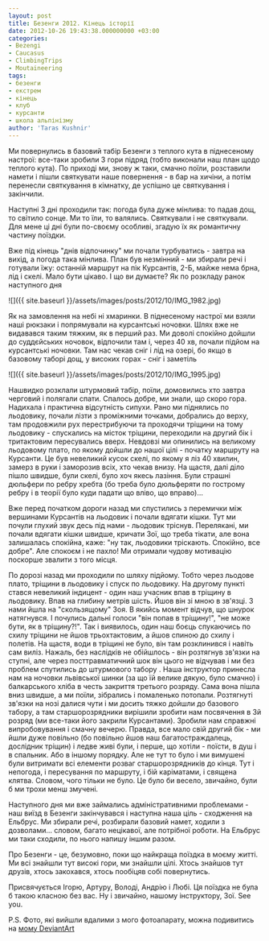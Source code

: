 ```yaml
---
layout: post
title: Безенги 2012. Кінець історії
date: 2012-10-26 19:43:38.000000000 +03:00
categories:
- Bezengi
- Caucasus
- ClimbingTrips
- Moutaineering
tags:
- безенги
- екстрем
- кінець
- клуб
- курсанти
- школа альпінізму
author: 'Taras Kushnir'
---
```


Ми повернулись в базовий табір Безенги з теплого кута в піднесеному настрої: все-таки зробили 3 гори підряд (тобто виконали наш план щодо теплого кута). По приході ми, знову ж таки, смачно поїли, розставили намети і пішли святкувати наше повернення - в бар на хичіни, а потім перенесли святкування в кімнатку, де успішно це святкування і закінчили.

<!--more-->

Наступні 3 дні проходили так: погода була дуже мінлива: то падав дощ, то світило сонце. Ми то їли, то валялись. Святкували і не святкували. Для мене ці дні були по-своєму особливі, згадую їх як романтичну частину поїздки.

Вже під кінець "днів відпочинку" ми почали турбуватись - завтра на вихід, а погода така мінлива. План був незмінний - ми збирали речі і готували їжу: останній маршрут на пік Курсантів, 2-Б, майже нема брна, лід і скелі. Мало бути цікаво. І що ви думаєте? Як по розкладу ранок наступного дня

![]({{ site.baseurl }}/assets/images/posts/2012/10/IMG_1982.jpg)


Як на замовлення на небі ні хмаринки. В піднесеному настрої ми взяли наші рюкзаки і попрямували на курсантські ночовки. Шлях вже не видавався таким тяжким, як в перший раз. Ми доволі спокійно дойшли до суддєйських ночовок, відпочили там і, через 40 хв, почали підйом на курсантські ночовки. Там нас чекав сніг і лід на озері, бо якщо в базовому таборі дощ, у високих горах - сніг і заметіль

![]({{ site.baseurl }}/assets/images/posts/2012/10/IMG_1995.jpg)


Нашвидко розклали штурмовий табір, поїли, домовились хто завтра черговий і полягали спати. Спалось добре, ми знали, що скоро гора. Надихала і практична відсутність сипухи. Рано ми піднялись по льодовику, почали лізти з проміжними точками, добрались до верху, там продовжили рух перестрибуючи та проходячи тріщини на тому льодовику - спускались на місток тріщини, переходили на другий бік і тритактовим пересувались вверх. Невдовзі ми опинились на великому льодовому плато, по якому дойшли до нашої цілі - початку маршруту на Курсанти. Це був невеликий кусок скелі, по якому я ліз 40 хвилин, замерз в руки і заморозив всіх, хто чекав внизу. На щастя, далі діло пішло швидше, були скелі, було хоч якесь лазіння. Були страшні дюльфери по ребру хребта (бо треба було дюльферяти по гострому ребру і в теорії було куди падати що вліво, що вправо)...

Вже перед початком дороги назад ми спустились з перемички між вершинами Курсантів на льодовик і почали вдягати кішки. Тут ми почули глухий звук десь під нами - льодовик тріснув. Перелякані, ми почали вдягати кішки швидше, кричати Зої, що треба тікати, але вона залишалась спокійна, каже: "ну так, льодовики тріскають. Спокійно, все добре". Але спокоєм і не пахло! Ми отримали чудову мотивацію поскорше звалити з того місця.

По дорозі назад ми проходили по шляху підйому. Тобто через льодове плато, тріщини в льодовику і спуск по льодовику. На другому пункті стався невеликий індицент - один наш учасник впав в тріщину в льодовику. Впав на глибину метрів шість. Йшов він зі мною в зв'язці. З нами йшла на "скользящому" Зоя. В якийсь момент відчув, що шнурок натягнувся. І почулись дальні голоси "він попав в тріщину!", "не може бути, як в тріщину?!". Так і виявилось, один наш боєць спукаючись по схилу тріщини не йшов трьохтактовим, а йшов спиною до схилу і полетів. На щастя, води в тріщині не було, він там розклинився і навіть сам виліз. Нажаль, без наслідків не обійшлось - він розтягнув зв'язки на ступні, але через посттравматичний шок він цього не відчував і ми без проблем спутились до штурмового табору . Наша інструктор принесла нам на ночовки львівської шинки (за що їй велике дякую, було смачно) і балкарського хліба в честь закриття третього розряду. Сама вона пішла вниз швидше, а ми поїли, зібрались і помаленько потопали. Розтягнуті зв'язки на нозі далися чути і ми досить тяжко дойшли до базового табору, а там старшорозрядники вирішили зробити нам посвячення в 3й розряд (ми все-таки його закрили Курсантами). Зробили нам справжні випробовування і смачну вечерю. Правда, все мало свій другий бік - ми йшли дуже повільно (бо повільно йшов наш багатостраждалець, дослідник тріщин) і ледве живі були, і перше, що хотіли - поїсти, в душ і в спальник. Або в іншому порядку. Але не тут то було і ми вимушені були витримати всі елементи розваг старшорозрядників до кінця. Тут і непогода, і пересування по маршруту, і бій каріматами, і священа клятва. Словом, чого тільки не було. Це було би весело, звичайно, були б ми трохи менш змучені.

Наступного дня ми вже займались адміністративними проблемами - наш виїзд в Безенги закінчувався і наступна наша ціль - сходження на Ельбрус. Ми збирали речі, розбирали базовий намет, ходили з дозволами... словом, багато нецікавої, але потрібної роботи. На Ельбрус ми таки сходили, по нього напишу іншим разом.

Про Безенги - це, безумовно, поки що найкраща поїздка в моєму житті.  Ми всі знайшли тут високі гори, ми знайшли цілі. Хтось знайшов тут друзів, хтось закохався, хтось пообіцяв собі повернутись.

Присвячується Ігорю, Артуру, Володі, Андрію і Любі. Ця поїздка не була б такою класною без вас. Ну і звичайно, нашому інструктору, Зої. See you.

P.S. Фото, які вийшли вдалими з мого фотоапарату, можна подивитись на <a title="Devint Art" href="http://ribtoks.deviantart.com/gallery/39240924" target="_blank">мому DeviantArt</a>
